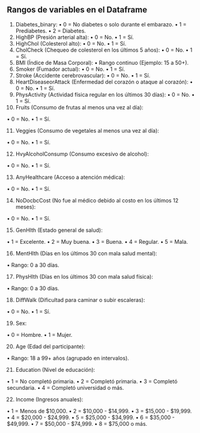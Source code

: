 ## Rangos de variables en el Dataframe
1.	Diabetes_binary:
•	0 = No diabetes o solo durante el embarazo.
•	1 = Prediabetes.
•	2 = Diabetes.
2.	HighBP (Presión arterial alta):
•	0 = No.
•	1 = Sí.
3.	HighChol (Colesterol alto):
•	0 = No.
•	1 = Sí.
4.	CholCheck (Chequeo de colesterol en los últimos 5 años):
•	0 = No.
•	1 = Sí.
5.	BMI (Índice de Masa Corporal):
•	Rango continuo (Ejemplo: 15 a 50+).
6.	Smoker (Fumador actual):
•	0 = No.
•	1 = Sí.
7.	Stroke (Accidente cerebrovascular):
•	0 = No.
•	1 = Sí.
8.	HeartDiseaseorAttack (Enfermedad del corazón o ataque al corazón):
•	0 = No.
•	1 = Sí.
9.	PhysActivity (Actividad física regular en los últimos 30 días):
•	0 = No.
•	1 = Sí.
10.	Fruits (Consumo de frutas al menos una vez al día):

•	0 = No.
•	1 = Sí.

11.	Veggies (Consumo de vegetales al menos una vez al día):

•	0 = No.
•	1 = Sí.

12.	HvyAlcoholConsump (Consumo excesivo de alcohol):

•	0 = No.
•	1 = Sí.

13.	AnyHealthcare (Acceso a atención médica):

•	0 = No.
•	1 = Sí.

14.	NoDocbcCost (No fue al médico debido al costo en los últimos 12 meses):

•	0 = No.
•	1 = Sí.

15.	GenHlth (Estado general de salud):

•	1 = Excelente.
•	2 = Muy buena.
•	3 = Buena.
•	4 = Regular.
•	5 = Mala.

16.	MentHlth (Días en los últimos 30 con mala salud mental):

•	Rango: 0 a 30 días.

17.	PhysHlth (Días en los últimos 30 con mala salud física):

•	Rango: 0 a 30 días.

18.	DiffWalk (Dificultad para caminar o subir escaleras):

•	0 = No.
•	1 = Sí.

19.	Sex:

•	0 = Hombre.
•	1 = Mujer.

20.	Age (Edad del participante):

•	Rango: 18 a 99+ años (agrupado en intervalos).

21.	Education (Nivel de educación):

•	1 = No completó primaria.
•	2 = Completó primaria.
•	3 = Completó secundaria.
•	4 = Completó universidad o más.

22.	Income (Ingresos anuales):

•	1 = Menos de $10,000.
•	2 = $10,000 - $14,999.
•	3 = $15,000 - $19,999.
•	4 = $20,000 - $24,999.
•	5 = $25,000 - $34,999.
•	6 = $35,000 - $49,999.
•	7 = $50,000 - $74,999.
•	8 = $75,000 o más.



